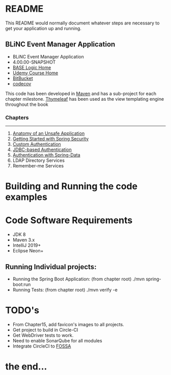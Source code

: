 # README

This README would normally document whatever steps are necessary 
to get your application up and running.

## BLiNC Event Manager Application

* BLiNC Event Manager Application
* 4.00.00-SNAPSHOT
* [BASE Logic Home](https://baselogic.io)
* [Udemy Course Home](https://udemy.com)
* [BitBucket](https://bitbucket.org/mickknutson/jbcpcalendar/)
* [codecov](https://codecov.io/gh/mickknutson)

This code has been developed in [Maven](http://maven.apache.org) and has
a sub-project for each chapter milestone.
[Thymeleaf](http://www.thymeleaf.org/doc/tutorials/3.0/usingthymeleaf.html)
has been used as the view templating engine throughout the book


### Chapters
***

1. [Anatomy of an Unsafe Application](chapter01/README.md)
2. [Getting Started with Spring Security](chapter02/README.md)
3. [Custom Authentication](chapter03/README.md)
4. [JDBC-based Authentication](chapter04/README.md)
5. [Authentication with Spring-Data](chapter05/README.md)
6. LDAP Directory Services
7. Remember-me Services


# Building and Running the code examples

Code Software Requirements
=
* JDK 8
* Maven 3.x
* IntelliJ 2019+
* Eclipse Neon+



Running Individual projects:
-
* Running the Spring Boot Application: (from chapter root) ./mvn
  spring-boot:run
* Running Tests: (from chapter root) ./mvn verify -e


# TODO's
* From Chapter15, add favicon's images to all projects.
* Get project to build in Circle-CI
* Get WebDriver tests to work.
* Need to enable SonarQube for all modules
* Integrate CircleCI to [FOSSA](https://fossa.io/docs/integrating-tools/circleci/)



# the end...
